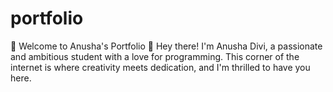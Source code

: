 # portfolio
🌟 Welcome to Anusha's Portfolio 🌟  Hey there! I'm Anusha Divi, a passionate and ambitious student with a love for programming. This corner of the internet is where creativity meets dedication, and I'm thrilled to have you here.
